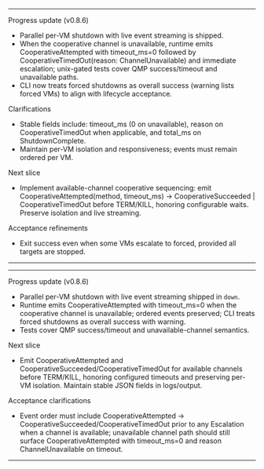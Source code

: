 

---
Progress update (v0.8.6)
- Parallel per-VM shutdown with live event streaming is shipped.
- When the cooperative channel is unavailable, runtime emits CooperativeAttempted with timeout_ms=0 followed by CooperativeTimedOut(reason: ChannelUnavailable) and immediate escalation; unix-gated tests cover QMP success/timeout and unavailable paths.
- CLI now treats forced shutdowns as overall success (warning lists forced VMs) to align with lifecycle acceptance.

Clarifications
- Stable fields include: timeout_ms (0 on unavailable), reason on CooperativeTimedOut when applicable, and total_ms on ShutdownComplete.
- Maintain per-VM isolation and responsiveness; events must remain ordered per VM.

Next slice
- Implement available-channel cooperative sequencing: emit CooperativeAttempted(method, timeout_ms) → CooperativeSucceeded | CooperativeTimedOut before TERM/KILL, honoring configurable waits. Preserve isolation and live streaming.

Acceptance refinements
- Exit success even when some VMs escalate to forced, provided all targets are stopped.
---

---



Progress update (v0.8.6)
- Parallel per-VM shutdown with live event streaming shipped in `down`.
- Runtime emits CooperativeAttempted with timeout_ms=0 when the cooperative channel is unavailable; ordered events preserved; CLI treats forced shutdowns as overall success with warning.
- Tests cover QMP success/timeout and unavailable-channel semantics.

Next slice
- Emit CooperativeAttempted and CooperativeSucceeded/CooperativeTimedOut for available channels before TERM/KILL, honoring configured timeouts and preserving per-VM isolation. Maintain stable JSON fields in logs/output.

Acceptance clarifications
- Event order must include CooperativeAttempted → CooperativeSucceeded/CooperativeTimedOut prior to any Escalation when a channel is available; unavailable channel path should still surface CooperativeAttempted with timeout_ms=0 and reason ChannelUnavailable on timeout.


---

